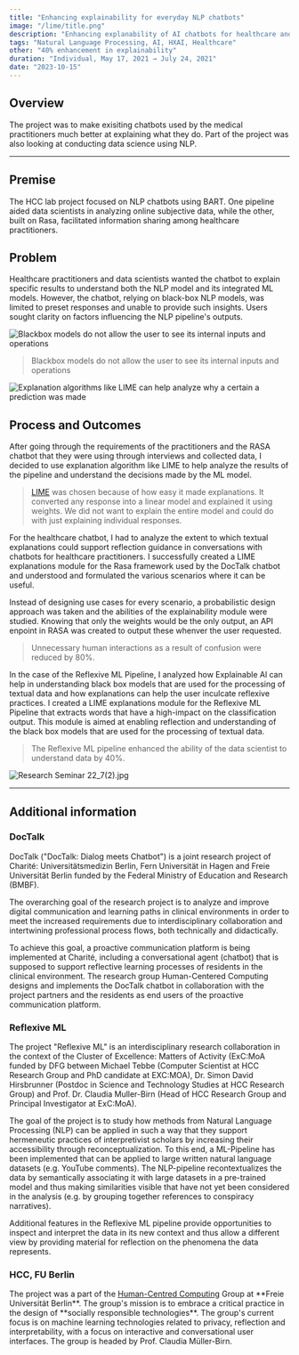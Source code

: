 ```yaml
---
title: "Enhancing explainability for everyday NLP chatbots"
image: "/lime/title.png"
description: "Enhancing explanability of AI chatbots for healthcare and data science"
tags: "Natural Language Processing, AI, HXAI, Healthcare"
other: "40% enhancement in explainability"
duration: "Individual, May 17, 2021 → July 24, 2021"
date: "2023-10-15"
---
```


## Overview

The project was to make exisiting chatbots used by the medical practitioners much better at explaining what they do. Part of the project was also looking at conducting data science using NLP.  

---

## Premise

The HCC lab project focused on NLP chatbots using BART. One pipeline aided data scientists in analyzing online subjective data, while the other, built on Rasa, facilitated information sharing among healthcare practitioners.

## Problem 

Healthcare practitioners and data scientists wanted the chatbot to explain specific results to understand both the NLP model and its integrated ML models. However, the chatbot, relying on black-box NLP models, was limited to preset responses and unable to provide such insights. Users sought clarity on factors influencing the NLP pipeline's outputs.

![Blackbox models do not allow the user to see its internal inputs and operations ](/lime/Research_Seminar_22_7.jpg)

> Blackbox models do not allow the user to see its internal inputs and operations 
>

![Explanation algorithms like LIME can help analyze why a certain a prediction was made](/lime/Research_Seminar_22_7(1).jpg)

## Process and Outcomes

After going through the requirements of the practitioners and the RASA chatbot that they were using through interviews and collected data, I decided to use explanation algorithm like LIME to help analyze the results of the pipeline and understand the decisions made by the ML model. 
> <a href="https://doi.org/10.1145/2939672.2939778" target="_blank">LIME</a> was chosen because of how easy it made explanations. It converted any response into a linear model and explained it using weights. We did not want to explain the entire model and could do with just explaining individual responses.
>

For the healthcare chatbot, I had to analyze the extent to which textual explanations could support reflection guidance in conversations with chatbots for healthcare practitioners. I successfully created a LIME explanations module for the Rasa framework used by the DocTalk chatbot and understood and formulated the various scenarios where it can be useful.

Instead of designing use cases for every scenario, a probabilistic design approach was taken and the abilities of the explainability module were studied. Knowing that only the weights would be the only output, an API enpoint in RASA was created to output these whenver the user requested. 

> Unnecessary human interactions as a result of confusion were reduced by 80%.
>

In the case of the Reflexive ML Pipeline, I analyzed how Explainable Al can help in understanding black box models that are used for the processing of textual data and how explanations can help the user inculcate reflexive practices. I created a LIME explanations module for the Reflexive ML Pipeline that extracts words that have a high-impact on the classification output. This module is aimed at enabling reflection and understanding of the black box models that are used for the processing of textual data.

> The Reflexive ML pipeline enhanced the ability of the data scientist to understand data by 40%.
>

![Research Seminar 22_7(2).jpg](/lime/Research_Seminar_22_7(2).jpg)

---

## Additional information

### DocTalk
<div className="text-xs">

DocTalk ("DocTalk: Dialog meets Chatbot") is a joint research project of Charité: Universitätsmedizin Berlin, Fern Universität in Hagen and Freie Universität Berlin funded by the Federal Ministry of Education and Research (BMBF). 

The overarching goal of the research project is to analyze and improve digital communication and learning paths in clinical environments in order to meet the increased requirements due to interdisciplinary collaboration and intertwining professional process flows, both technically and didactically.

To achieve this goal, a proactive communication platform is being implemented at Charité,  including a conversational agent (chatbot) that is supposed to support reflective learning processes of residents in the clinical environment. The research group Human-Centered Computing designs and implements the DocTalk chatbot in collaboration with the project partners and the residents as end users of the proactive communication platform.
</div>

### Reflexive ML
<div className="text-xs">
The project "Reflexive ML" is an interdisciplinary research collaboration in the context of the Cluster of Excellence: Matters of Activity (ExC:MoA funded by DFG between Michael Tebbe (Computer Scientist at HCC Research Group and PhD candidate at EXC:MOA), Dr. Simon David Hirsbrunner (Postdoc in Science and Technology Studies at HCC Research Group) and Prof. Dr. Claudia Muller-Birn (Head of HCC Research Group and Principal Investigator at ExC:MoA).


The goal of the project is to study how methods from Natural Language Processing (NLP) can be applied in such a way that they support hermeneutic practices of interpretivist scholars by increasing their accessibility through reconceptualization. To this end, a ML-Pipeline has been implemented that can be applied to large written natural language datasets (e.g. YouTube comments). The NLP-pipeline recontextualizes the data by semantically associating it with large datasets in a pre-trained model and thus making similarities visible that have not yet been considered in the analysis (e.g. by grouping together references to conspiracy narratives). 

Additional features in the Reflexive ML pipeline provide opportunities to inspect and interpret the data in its new context and thus allow a different view by providing material for reflection on the phenomena the data represents.
</div>

### HCC, FU Berlin
<div className="text-xs">
The project was a part of the <a href="https://www.mi.fu-berlin.de/en/inf/groups/hcc/index.html" target="_blank">Human-Centred Computing</a> Group at **Freie Universität Berlin**. The group's mission is to embrace a critical practice in the design of **socially responsible technologies**. The group's current focus is on machine learning technologies related to privacy, reflection and interpretability, with a focus on interactive and conversational user interfaces. The group is headed by Prof. Claudia Müller-Birn. 
</div>


<br>